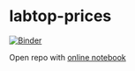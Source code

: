 # labtop-prices
[![Binder](https://mybinder.org/badge_logo.svg)](https://mybinder.org/v2/gh/Maxl94/laptop-prices/master?labpath=notebook.ipynb)


Open repo with [online notebook](https://mybinder.org/)
